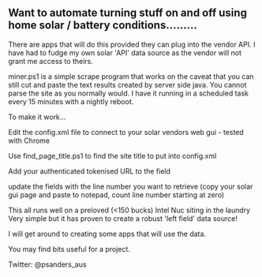 
Want to automate turning stuff on and off using home solar / battery conditions.........
----------------------------------------------------------------------------------------------------------

There are apps that will do this provided they can plug into the vendor API. I have had to fudge
my own solar 'API' data source as the vendor will not grant me access to theirs.

miner.ps1 is a simple scrape program that works on the caveat that you can still cut and paste the 
text results created by server side java. You cannot parse the site as you normally would. I have
it running in a scheduled task every 15 minutes with a nightly reboot.

To make it work...

Edit the config.xml file to connect to your solar vendors web gui - tested with Chrome

Use find_page_title.ps1 to find the site title to put into config.xml

Add your authenticated tokenised URL to the <URL> field

update the fields with the line number you want to retrieve (copy your solar gui page 
and paste to notepad, count line number starting at zero)
  
This all runs well on a preloved (<150 bucks) Intel Nuc siting in the laundry       
Very simple but it has proven to create a robust 'left field' data source! 
                                       
I will get around to creating some apps that will use the data.      
                                     
You may find bits useful for a project.                                      
                                       
Twitter: @psanders_aus

